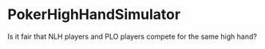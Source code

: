 # PokerHighHandSimulator

Is it fair that NLH players and PLO players compete for the same high hand?

